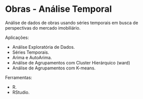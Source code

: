# Obras - Análise Temporal
Análise de dados de obras usando séries temporais em busca de perspectivas do mercado imobiliário.

Aplicações:
- Análise Exploratória de Dados.
- Séries Temporais.
- Arima e AutoArima.
- Análise de Agrupamentos com Cluster Hierárquico (ward)
- Análise de Agrupamentos com K-means.

Ferramentas:
- R.
- RStudio.
